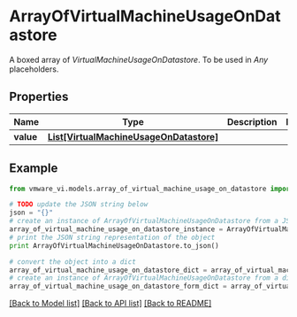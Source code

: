 # ArrayOfVirtualMachineUsageOnDatastore

A boxed array of *VirtualMachineUsageOnDatastore*. To be used in *Any* placeholders. 

## Properties
Name | Type | Description | Notes
------------ | ------------- | ------------- | -------------
**value** | [**List[VirtualMachineUsageOnDatastore]**](VirtualMachineUsageOnDatastore.md) |  | 

## Example

```python
from vmware_vi.models.array_of_virtual_machine_usage_on_datastore import ArrayOfVirtualMachineUsageOnDatastore

# TODO update the JSON string below
json = "{}"
# create an instance of ArrayOfVirtualMachineUsageOnDatastore from a JSON string
array_of_virtual_machine_usage_on_datastore_instance = ArrayOfVirtualMachineUsageOnDatastore.from_json(json)
# print the JSON string representation of the object
print ArrayOfVirtualMachineUsageOnDatastore.to_json()

# convert the object into a dict
array_of_virtual_machine_usage_on_datastore_dict = array_of_virtual_machine_usage_on_datastore_instance.to_dict()
# create an instance of ArrayOfVirtualMachineUsageOnDatastore from a dict
array_of_virtual_machine_usage_on_datastore_form_dict = array_of_virtual_machine_usage_on_datastore.from_dict(array_of_virtual_machine_usage_on_datastore_dict)
```
[[Back to Model list]](../README.md#documentation-for-models) [[Back to API list]](../README.md#documentation-for-api-endpoints) [[Back to README]](../README.md)


